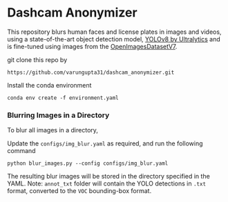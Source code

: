 <h1> Dashcam Anonymizer </h1>

This repository blurs human faces and license plates in images and videos, using a state-of-the-art object detection model, [YOLOv8 by Ultralytics](https://github.com/ultralytics/ultralytics) and is fine-tuned using images from the [OpenImagesDatasetV7](https://storage.googleapis.com/openimages/web/index.html).

git clone this repo by
```
https://github.com/varungupta31/dashcam_anonymizer.git
```

Install the conda environment

```
conda env create -f environment.yaml
```

<h3> Blurring Images in a Directory </h3>

To blur all images in a directory,

Update the `configs/img_blur.yaml` as required, and run the following command

```
python blur_images.py --config configs/img_blur.yaml
```
The resulting blur images will be stored in the directory specified in the YAML.
Note: `annot_txt` folder will contain the YOLO detections in `.txt` format, converted to the `VOC` bounding-box format.
